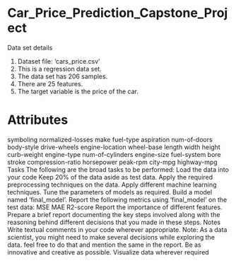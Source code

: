 # Car_Price_Prediction_Capstone_Project
Data set details
1. Dataset file: ‘cars_price.csv’
2. This is a regression data set.
2. The data set has 206 samples.
3. There are 25 features.
4. The target variable is the price of the car.

# Attributes
symboling
normalized-losses
make
fuel-type
aspiration
num-of-doors
body-style
drive-wheels
engine-location
wheel-base
length
width
height
curb-weight
engine-type
num-of-cylinders
engine-size
fuel-system
bore
stroke
compression-ratio
horsepower
peak-rpm
city-mpg
highway-mpg
Tasks
The following are the broad tasks to be performed:
Load the data into your code
Keep 20% of the data aside as test data.
Apply the required preprocessing techniques on the data.
Apply different machine learning techniques.
Tune the parameters of models as required.
Build a model named ‘final_model’.
Report the following metrics using ‘final_model’ on the test data:
MSE
MAE
R2-score
Report the importance of different features.
Prepare a brief report documenting the key steps involved along with the reasoning
behind different decisions that you made in these steps.
Notes
Write textual comments in your code wherever appropriate.
Note: As a data scientist, you might need to make several decisions while exploring the data.
feel free to do that and mention the same in the report.
Be as innovative and creative as possible. Visualize data wherever required

